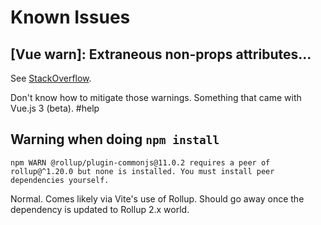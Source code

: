 # Known Issues

## [Vue warn]: Extraneous non-props attributes...

See [StackOverflow](https://stackoverflow.com/questions/61972744/vue-3-beta-warning-extraneous-non-props-attributes).

Don't know how to mitigate those warnings. Something that came with Vue.js 3 (beta). #help

## Warning when doing `npm install`

```
npm WARN @rollup/plugin-commonjs@11.0.2 requires a peer of rollup@^1.20.0 but none is installed. You must install peer dependencies yourself.
```

Normal. Comes likely via Vite's use of Rollup. Should go away once the dependency is updated to Rollup 2.x world.


<!-- disabled - but it was weird. The link is worth keeping.
## CORS problems with `npm run dev` and Cloud Functions

>![](.images/cors-problem.png)

Not sure what causes this.

Look at [this thread](https://stackoverflow.com/questions/50278537/firebase-callable-function-cors). Weird!!!
-->

